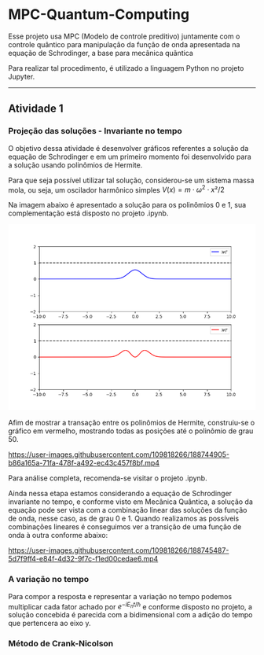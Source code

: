 # MPC-Quantum-Computing
Esse projeto usa MPC (Modelo de controle preditivo) juntamente com o controle quântico para manipulação da função de onda apresentada na equação de Schrodinger, a base para mecânica quântica

Para realizar tal procedimento, é utilizado a linguagem Python no projeto Jupyter. 

---

## Atividade 1

### Projeção das soluções - Invariante no tempo

O objetivo dessa atividade é desenvolver gráficos referentes a solução da equação de Schrodinger e em um primeiro momento foi desenvolvido para a solução usando polinômios de Hermite.

Para que seja possível utilizar tal solução, considerou-se um sistema massa mola, ou seja, um oscilador harmônico simples $V(x)=m\cdot\omega^{2}\cdot x²/2$

Na imagem abaixo é apresentado a solução para os polinômios 0 e 1, sua complementação está disposto no projeto .ipynb.

<div align="center">
  <img src="curvas.png" />
</div>

Afim de mostrar a transação entre os polinômios de Hermite, construiu-se o gráfico em vermelho, mostrando todas as posições até o polinômio de grau 50.

https://user-images.githubusercontent.com/109818266/188744905-b86a165a-71fa-478f-a492-ec43c457f8bf.mp4

Para análise completa, recomenda-se visitar o projeto .ipynb.

Ainda nessa etapa estamos considerando a equação de Schrodinger invariante no tempo, e conforme visto em Mecânica Quântica, a solução da equação pode ser vista com a combinação linear das soluções da função de onda, nesse caso, as de grau 0 e 1. Quando realizamos as possíveis combinações lineares é conseguimos ver a transição de uma função de onda à outra conforme abaixo:


https://user-images.githubusercontent.com/109818266/188745487-5d7f9ff4-e84f-4d32-9f7c-f1ed00cedae6.mp4

### A variação no tempo

Para compor a resposta e representar a variação no tempo podemos multiplicar cada fator achado por $e^{-iE_nt/\hbar}$ e conforme disposto no projeto, a solução concebida é parecida com a bidimensional com a adição do tempo que pertencera ao eixo y. 

### Método de Crank-Nicolson
